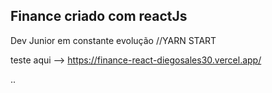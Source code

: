 
## Finance criado com reactJs 
Dev Junior em constante evolução
//YARN START


teste aqui --> https://finance-react-diegosales30.vercel.app/

..



